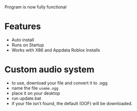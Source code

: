 Program is now fully functional

# Features
- Auto install
- Runs on Startup
- Works with X86 and Appdata Roblox Installs

# Custom audio system
- to use, download your file and convert it to .ogg
- name the file ```useme.ogg```
- place it on your desktop
- run update.bat
- if your file isn't found, the default (OOF) will be downloaded.
